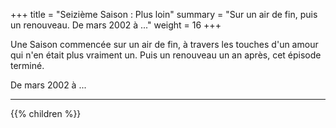 +++
title = "Seizième Saison : Plus loin"
summary = "Sur un air de fin, puis un renouveau. De mars 2002 à ..."
weight = 16
+++

Une Saison commencée sur un air de fin, à travers les touches d'un amour qui n'en était plus vraiment un. Puis un renouveau un an après, cet épisode terminé.

De mars 2002 à ...

---
{{% children  %}}
